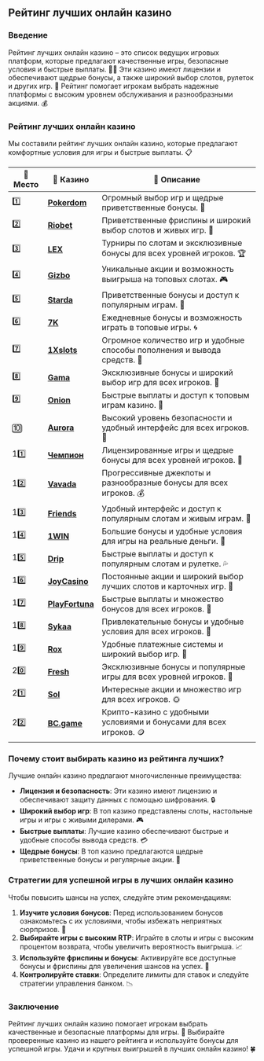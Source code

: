 ## Рейтинг лучших онлайн казино

### Введение
Рейтинг лучших онлайн казино – это список ведущих игровых платформ, которые предлагают качественные игры, безопасные условия и быстрые выплаты. 🎰🔝 Эти казино имеют лицензии и обеспечивают щедрые бонусы, а также широкий выбор слотов, рулеток и других игр. 💎 Рейтинг помогает игрокам выбрать надежные платформы с высоким уровнем обслуживания и разнообразными акциями. 💰

### Рейтинг лучших онлайн казино
Мы составили рейтинг лучших онлайн казино, которые предлагают комфортные условия для игры и быстрые выплаты. 📋

| 🥇 **Место** | 🎰 **Казино** | 💬 **Описание** |
|-------------|-------------|----------------|
| 1️⃣ | [**Pokerdom**](https://brandplay.link/4k77v2yx) | Огромный выбор игр и щедрые приветственные бонусы. 🎁 |
| 2️⃣ | [**Riobet**](https://brandplay.link/7xBLTPyj) | Приветственные фриспины и широкий выбор слотов и живых игр. 🤑 |
| 3️⃣ | [**LEX**](https://brandplay.link/zW4hdDFV) | Турниры по слотам и эксклюзивные бонусы для всех уровней игроков. 🏆 |
| 4️⃣ | [**Gizbo**](https://brandplay.link/bprXw4YV) | Уникальные акции и возможность выигрыша на топовых слотах. 🎮 |
| 5️⃣ | [**Starda**](https://brandplay.link/fB7xwRFL) | Приветственные бонусы и доступ к популярным играм. 🌟 |
| 6️⃣ | [**7K**](https://brandplay.link/BvQyFShp) | Ежедневные бонусы и возможность играть в топовые игры. 🌀 |
| 7️⃣ | [**1Xslots**](https://brandplay.link/hSB1khtr) | Огромное количество игр и удобные способы пополнения и вывода средств. 🎰 |
| 8️⃣ | [**Gama**](https://brandplay.link/j6NMKsDz) | Эксклюзивные бонусы и широкий выбор игр для всех игроков. 🧩 |
| 9️⃣ | [**Onion**](https://brandplay.link/zBGRVpQ9) | Быстрые выплаты и доступ к топовым играм казино. 💎 |
| 🔟 | [**Aurora**](https://10trafic-stat2.com/click/668546556bcc6313411604bd/6766/13032/subaccount) | Высокий уровень безопасности и удобный интерфейс для всех игроков. 🚀 |
| 11️⃣ | [**Чемпион**](https://temon-gter.cfd/go/lRq?p80412p304504pcc44t17455) | Лицензированные игры и щедрые бонусы для всех уровней игроков. 🥇 |
| 12️⃣ | [**Vavada**](https://vavadapartner.pro/?promo=ea5c9275-6854-4505-94fc-95ab18221945-linkb2) | Прогрессивные джекпоты и разнообразные бонусы для всех игроков. 💰 |
| 13️⃣ | [**Friends**](https://gofriends.run/linkb2) | Удобный интерфейс и доступ к популярным слотам и живым играм. 👯 |
| 14️⃣ | [**1WIN**](https://brandplay.link/smXVpBbG) | Большие бонусы и удобные условия для игры на реальные деньги. 🎲 |
| 15️⃣ | [**Drip**](https://drp-ircp01.com/c07e6a3db) | Быстрые выплаты и доступ к популярным слотам и рулетке. 💦 |
| 16️⃣ | [**JoyCasino**](https://rpc30.call2me.pro/?/ru/registration?apkpop=0&partner=p24970p3291217pc98f) | Постоянные акции и широкий выбор лучших слотов и карточных игр. 🎉 |
| 17️⃣ | [**PlayFortuna**](https://fortunapromo.net/alt/playfortuna/registration?0dc4a9362a71feb7e3f165fb8e766f70) | Быстрые выплаты и множество бонусов для всех игроков. 💎 |
| 18️⃣ | [**Sykaa**](https://s-two-way.com/?source=linkb2&pid=30697) | Привлекательные бонусы и удобные условия для всех игроков. 🌈 |
| 19️⃣ | [**Rox**](https://rox-pvwfpjgcxe.com/cb1ee18a5) | Удобные платежные системы и широкий выбор игр. 💸 |
| 20️⃣ | [**Fresh**](https://fresh-eumwkxwao.com/c3f7b485d) | Эксклюзивные бонусы и популярные игры для всех уровней игроков. 🥑 |
| 21️⃣ | [**Sol**](https://sol-mmtdzfbaco.com/cb2415bca) | Интересные акции и множество игр для всех игроков. 🌞 |
| 22️⃣ | [**BC.game**](https://partnerbcgame.com/dcc53d441) | Крипто-казино с удобными условиями и бонусами для всех игроков. 🪙 |

### Почему стоит выбирать казино из рейтинга лучших?
Лучшие онлайн казино предлагают многочисленные преимущества:

- **Лицензия и безопасность**: Эти казино имеют лицензию и обеспечивают защиту данных с помощью шифрования. 🔒
- **Широкий выбор игр**: В топ казино представлены слоты, настольные игры и игры с живыми дилерами. 🎮
- **Быстрые выплаты**: Лучшие казино обеспечивают быстрые и удобные способы вывода средств. 💳
- **Щедрые бонусы**: В топ казино предлагаются щедрые приветственные бонусы и регулярные акции. 🎁

### Стратегии для успешной игры в лучших онлайн казино
Чтобы повысить шансы на успех, следуйте этим рекомендациям:

1. **Изучите условия бонусов**: Перед использованием бонусов ознакомьтесь с их условиями, чтобы избежать неприятных сюрпризов. 📜
2. **Выбирайте игры с высоким RTP**: Играйте в слоты и игры с высоким процентом возврата, чтобы увеличить вероятность выигрыша. 📈
3. **Используйте фриспины и бонусы**: Активируйте все доступные бонусы и фриспины для увеличения шансов на успех. 🎰
4. **Контролируйте ставки**: Определите лимиты для ставок и следуйте стратегии управления банком. 📉

### Заключение
Рейтинг лучших онлайн казино помогает игрокам выбрать качественные и безопасные платформы для игры. 💸 Выбирайте проверенные казино из нашего рейтинга и используйте бонусы для успешной игры. Удачи и крупных выигрышей в лучших онлайн казино! 🍀
